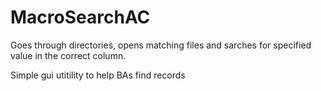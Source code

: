 # MacroSearchAC
Goes through directories, opens matching files and sarches for specified value in the correct column.

Simple gui utitility to help BAs find records
